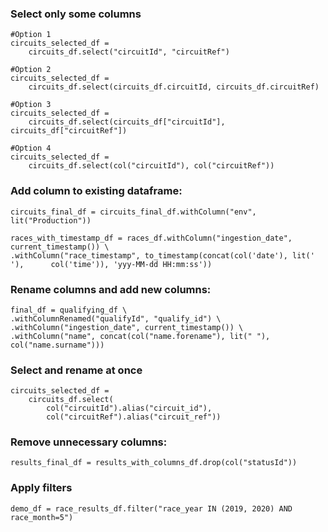 ### Select only some columns
```
#Option 1
circuits_selected_df = 
	circuits_df.select("circuitId", "circuitRef")

#Option 2
circuits_selected_df = 
	circuits_df.select(circuits_df.circuitId, circuits_df.circuitRef)

#Option 3
circuits_selected_df = 
	circuits_df.select(circuits_df["circuitId"], circuits_df["circuitRef"])

#Option 4
circuits_selected_df = 
	circuits_df.select(col("circuitId"), col("circuitRef"))

```
### Add column to existing dataframe:
`circuits_final_df = circuits_final_df.withColumn("env", lit("Production"))`

```
races_with_timestamp_df = races_df.withColumn("ingestion_date", current_timestamp()) \
.withColumn("race_timestamp", to_timestamp(concat(col('date'), lit(' '),      col('time')), 'yyy-MM-dd HH:mm:ss'))
```

### Rename columns and add new columns:
```
final_df = qualifying_df \
.withColumnRenamed("qualifyId", "qualify_id") \
.withColumn("ingestion_date", current_timestamp()) \
.withColumn("name", concat(col("name.forename"), lit(" "), col("name.surname")))
```

### Select and rename at once
```
circuits_selected_df = 
	circuits_df.select(
		col("circuitId").alias("circuit_id"),
		col("circuitRef").alias("circuit_ref"))
```

### Remove unnecessary columns:

```
results_final_df = results_with_columns_df.drop(col("statusId"))
```

### Apply filters

```
demo_df = race_results_df.filter("race_year IN (2019, 2020) AND race_month=5")
```


